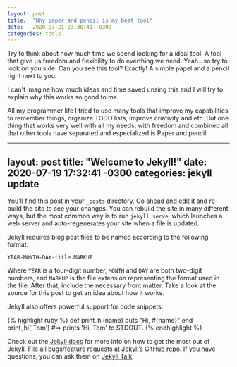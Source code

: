 ```yaml
---
layout: post
title:  "Why paper and pencil is my best tool"
date:   2020-07-21 23:30:41 -0300
categories: tools
---
```

Try to think about how much time we spend looking for a ideal tool. A tool that give us freedom and flexibility to do everthing we need.
Yeah.. so try to look on you side. Can you see this tool? Exactly! A simple papel and a pencil right next to you.

I can't imagine how much ideas and time saved unsing this and I will try to explain why this works so good to me.

All my programmer life I tried to use many tools that improve my capabilities to remember things, organize TODO lists, improve criativity and etc.
But one thing that works very well with all my needs, with freedom and combined all that other tools have separated and especialized is Paper and pencil.








---
layout: post
title:  "Welcome to Jekyll!"
date:   2020-07-19 17:32:41 -0300
categories: jekyll update
---
You’ll find this post in your `_posts` directory. Go ahead and edit it and re-build the site to see your changes. You can rebuild the site in many different ways, but the most common way is to run `jekyll serve`, which launches a web server and auto-regenerates your site when a file is updated.

Jekyll requires blog post files to be named according to the following format:

`YEAR-MONTH-DAY-title.MARKUP`

Where `YEAR` is a four-digit number, `MONTH` and `DAY` are both two-digit numbers, and `MARKUP` is the file extension representing the format used in the file. After that, include the necessary front matter. Take a look at the source for this post to get an idea about how it works.

Jekyll also offers powerful support for code snippets:

{% highlight ruby %}
def print_hi(name)
  puts "Hi, #{name}"
end
print_hi('Tom')
#=> prints 'Hi, Tom' to STDOUT.
{% endhighlight %}

Check out the [Jekyll docs][jekyll-docs] for more info on how to get the most out of Jekyll. File all bugs/feature requests at [Jekyll’s GitHub repo][jekyll-gh]. If you have questions, you can ask them on [Jekyll Talk][jekyll-talk].

[jekyll-docs]: https://jekyllrb.com/docs/home
[jekyll-gh]:   https://github.com/jekyll/jekyll
[jekyll-talk]: https://talk.jekyllrb.com/
